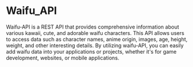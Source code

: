 # Waifu_API
Waifu-API is a REST API that provides comprehensive information about various kawaii, cute, and adorable waifu characters. This API allows users to access data such as character names, anime origin, images, age, height, weight, and other interesting details. By utilizing waifu-API, you can easily add waifu data into your applications or projects, whether it's for game development, websites, or mobile applications.
